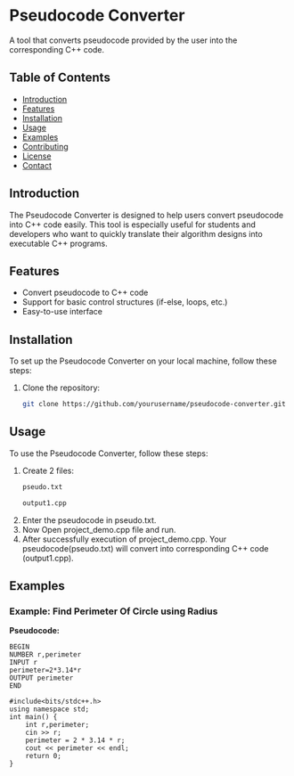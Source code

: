 # Pseudocode Converter

A tool that converts pseudocode provided by the user into the corresponding C++ code.

## Table of Contents

- [Introduction](#introduction)
- [Features](#features)
- [Installation](#installation)
- [Usage](#usage)
- [Examples](#examples)
- [Contributing](#contributing)
- [License](#license)
- [Contact](#contact)

## Introduction

The Pseudocode Converter is designed to help users convert pseudocode into C++ code easily. This tool is especially useful for students and developers who want to quickly translate their algorithm designs into executable C++ programs.

## Features

- Convert pseudocode to C++ code
- Support for basic control structures (if-else, loops, etc.)
- Easy-to-use interface

## Installation

To set up the Pseudocode Converter on your local machine, follow these steps:

1. Clone the repository:
    ```bash
    git clone https://github.com/yourusername/pseudocode-converter.git
    ```


## Usage

To use the Pseudocode Converter, follow these steps:

1. Create 2 files:
    ```bash
    pseudo.txt
    ```
    ```bash
    output1.cpp
    ```
2. Enter the pseudocode in pseudo.txt.
3. Now Open project_demo.cpp file and run.
4. After successfully execution of project_demo.cpp. Your pseudocode(pseudo.txt) will convert into corresponding C++ code (output1.cpp).

## Examples

### Example: Find Perimeter Of Circle using Radius

**Pseudocode:**
```plaintext
BEGIN
NUMBER r,perimeter 
INPUT r 
perimeter=2*3.14*r
OUTPUT perimeter
END
```
```code
#include<bits/stdc++.h>
using namespace std;
int main() {
    int r,perimeter;
    cin >> r;
    perimeter = 2 * 3.14 * r;
    cout << perimeter << endl;
    return 0;
}
```
